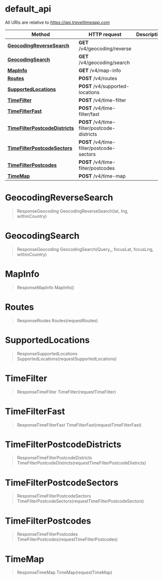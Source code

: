 # default_api

All URIs are relative to *https://api.traveltimeapp.com*

Method | HTTP request | Description
------------- | ------------- | -------------
[**GeocodingReverseSearch**](default_api.md#GeocodingReverseSearch) | **GET** /v4/geocoding/reverse | 
[**GeocodingSearch**](default_api.md#GeocodingSearch) | **GET** /v4/geocoding/search | 
[**MapInfo**](default_api.md#MapInfo) | **GET** /v4/map-info | 
[**Routes**](default_api.md#Routes) | **POST** /v4/routes | 
[**SupportedLocations**](default_api.md#SupportedLocations) | **POST** /v4/supported-locations | 
[**TimeFilter**](default_api.md#TimeFilter) | **POST** /v4/time-filter | 
[**TimeFilterFast**](default_api.md#TimeFilterFast) | **POST** /v4/time-filter/fast | 
[**TimeFilterPostcodeDistricts**](default_api.md#TimeFilterPostcodeDistricts) | **POST** /v4/time-filter/postcode-districts | 
[**TimeFilterPostcodeSectors**](default_api.md#TimeFilterPostcodeSectors) | **POST** /v4/time-filter/postcode-sectors | 
[**TimeFilterPostcodes**](default_api.md#TimeFilterPostcodes) | **POST** /v4/time-filter/postcodes | 
[**TimeMap**](default_api.md#TimeMap) | **POST** /v4/time-map | 


<a name="GeocodingReverseSearch"></a>
# **GeocodingReverseSearch**
> ResponseGeocoding GeocodingReverseSearch(lat, lng, withinCountry)


<a name="GeocodingSearch"></a>
# **GeocodingSearch**
> ResponseGeocoding GeocodingSearch(Query_, focusLat, focusLng, withinCountry)


<a name="MapInfo"></a>
# **MapInfo**
> ResponseMapInfo MapInfo()


<a name="Routes"></a>
# **Routes**
> ResponseRoutes Routes(requestRoutes)


<a name="SupportedLocations"></a>
# **SupportedLocations**
> ResponseSupportedLocations SupportedLocations(requestSupportedLocations)


<a name="TimeFilter"></a>
# **TimeFilter**
> ResponseTimeFilter TimeFilter(requestTimeFilter)


<a name="TimeFilterFast"></a>
# **TimeFilterFast**
> ResponseTimeFilterFast TimeFilterFast(requestTimeFilterFast)


<a name="TimeFilterPostcodeDistricts"></a>
# **TimeFilterPostcodeDistricts**
> ResponseTimeFilterPostcodeDistricts TimeFilterPostcodeDistricts(requestTimeFilterPostcodeDistricts)


<a name="TimeFilterPostcodeSectors"></a>
# **TimeFilterPostcodeSectors**
> ResponseTimeFilterPostcodeSectors TimeFilterPostcodeSectors(requestTimeFilterPostcodeSectors)


<a name="TimeFilterPostcodes"></a>
# **TimeFilterPostcodes**
> ResponseTimeFilterPostcodes TimeFilterPostcodes(requestTimeFilterPostcodes)


<a name="TimeMap"></a>
# **TimeMap**
> ResponseTimeMap TimeMap(requestTimeMap)



